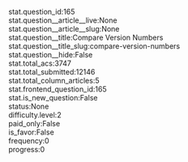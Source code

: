 stat.question_id:165  
stat.question__article__live:None  
stat.question__article__slug:None  
stat.question__title:Compare Version Numbers  
stat.question__title_slug:compare-version-numbers  
stat.question__hide:False  
stat.total_acs:3747  
stat.total_submitted:12146  
stat.total_column_articles:5  
stat.frontend_question_id:165  
stat.is_new_question:False  
status:None  
difficulty.level:2  
paid_only:False  
is_favor:False  
frequency:0  
progress:0  
